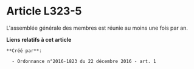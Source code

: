 # Article L323-5

L'assemblée générale des membres est réunie au moins une fois par an.

**Liens relatifs à cet article**

	**Créé par**:

	  - Ordonnance n°2016-1823 du 22 décembre 2016 - art. 1
